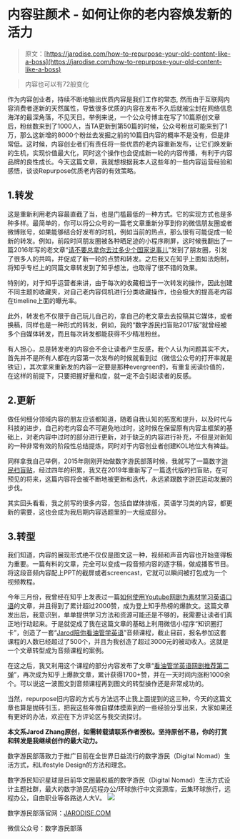 <!--yml
category: 未分类
date: 2022-06-26 00:00:00
-->

# 内容驻颜术 - 如何让你的老内容焕发新的活力

> 原文：[https://jarodise.com/how-to-repurpose-your-old-content-like-a-boss](https://jarodise.com/how-to-repurpose-your-old-content-like-a-boss)

> 内容也可以有72般变化

作为内容创业者，持续不断地输出优质内容是我们工作的常态, 然而由于互联网内容消费者逐新的天然属性，导致很多优质的内容在发布不久后就被尘封在网络信息海洋的最深角落，不见天日。举例来说，一个公众号博主在写了10篇原创文章后，粉丝数来到了1000人，当TA更新到第50篇的时候，公众号粉丝可能来到了1万，那么这新增的8000个粉丝去发掘之前的10篇旧内容的概率不是没有，但是非常低。这时候，内容创业者们有责任将一些优质的老内容重新发布，让它们焕发新的生机，实现价值最大化，同时这个操作也会促成新一轮的内容传播，有利于内容品牌的良性成长。今天这篇文章，我就想根据我本人这些年的一些内容运营经验和感悟，谈谈Repurpose优质老内容的有效策略。

## 1.转发

这是重新利用老内容最直截了当，也是门槛最低的一种方式。它的实现方式也是多种多样。最简单的，你可以将公众号的一篇老文章重新分享到你的微信朋友圈或者微博账号，如果能够结合好发布的时机，例如当前的热点，那么很有可能促成一轮新的转发。例如，前段时间朋友圈被各种晒足迹的小程序刷屏，这时候我翻出了一篇2016年写的老文章“[请不要总拿你去过多少个国家说事儿](http://mp.weixin.qq.com/s?__biz=MzIyMjAwNzAzNg==&mid=402477560&idx=1&sn=723e2a1ac5a288aaca59616a5a8c97f3&scene=21#wechat_redirect)”发到了朋友圈，引发了很多人的共鸣，并促成了新一轮的点赞和转发。之后我又在知乎上面如法炮制，将知乎专栏上的同篇文章转发到了知乎想法，也取得了很不错的效果。

特别的，对于知乎运营者来讲，由于每次的收藏相当于一次转发的操作，因此创建不同主题的收藏夹，对自己老内容伺机进行分类收藏操作，也会极大的提高老内容在timeline上面的曝光率。

此外，转发也不仅限于自己玩儿自己的，拿自己的老文章去去投稿其它媒体，或者换稿，同样也是一种形式的转发，例如，我的“数字游民扫盲贴2017版”就曾经被多个自媒体转发，而且每次转发都能获得不少精准粉丝。

有人担心，总是转发老的内容会不会让读者产生反感，我个人认为问题其实不大，首先并不是所有人都在内容第一次发布的时候就看到过（微信公众号的打开率就是铁证），其次拿来重新发的内容一定要是那种evergreen的，有重复阅读价值的，在这样的前提下，只要把握好量和度，就一定不会引起读者的反感。

## 2.更新

做任何细分领域内容的朋友应该都知道，随着自我认知的拓宽和提升，以及时代与科技的进步，自己的老内容会不可避免地过时，这时候在保留原有内容主框架的基础上，对老内容中过时的部分进行更新，对于缺乏的内容进行补充，不但是对新知的一种非常有效的阶段性总结提炼，同时对于内容创业者创建KOL地位大有裨益。

同样拿我自己举例，2015年刚刚开始做数字游民部落时候，我就写了一篇数字[游民扫盲贴](http://mp.weixin.qq.com/s?__biz=MzIyMjAwNzAzNg==&mid=401510315&idx=1&sn=5473dc9db2244b6bc7808793883a0e49&scene=21#wechat_redirect)，经过四年的积累，我又在2019年重新写了一篇迭代版的扫盲贴，在可预见的将来，这篇内容将会被不断地被更新和迭代，永远紧跟数字游民运动发展的步伐。

其实回头看看，我之前写的很多内容，包括自媒体排版，英语学习类的内容，都更新的需要，这也会成为我后期内容选题里的一大组成部分。

## 3.转型

我们知道，内容的展现形式绝不仅仅是图文这一种，视频和声音内容也开始变得极为重要。一篇有料的文章，完全可以变成一段音频内容的逐字稿，做成播客节目。将这段音频内容配上PPT的截屏或者screencast，它就可以瞬间被打包成为一个视频教程。

今年三月份，我曾经在知乎上发表过一篇[如何使用Youtube网剧为素材学习英语口语](http://mp.weixin.qq.com/s?__biz=MzIyMjAwNzAzNg==&mid=2650207595&idx=1&sn=232cdc68370a6b40d61f9cac3defaece&chksm=f0364ef8c741c7eeef9e1725bdfec024117c302a5939cdd2c71cff41c7b96f1f32a2627a8eac&scene=21#wechat_redirect)的文章，并且得到了累计超过2000赞，成为登上知乎热榜的爆款文。这篇文章发出后，我意识到，单单提供学习方法和资源可能还是不够的，我需要让读者们真正地行动起来。于是就促成了我在这篇文章的基础上利用微信小程序“知识圈打卡”，创造了一套“[Jarod陪你看油管学英语](http://mp.weixin.qq.com/s?__biz=MzIyMjAwNzAzNg==&mid=2650207607&idx=1&sn=5eeb1055e1adb7590e6c53bb92c29c7b&chksm=f0364ee4c741c7f2023e1e2da9d06cfcb1d7aaaf728b2563d0942fb060be4d336b63d4a541e4&scene=21#wechat_redirect)”音频课程，截止目前，报名参加这套课程的人数已经超过了500个，并且为我创造了超过3000元的被动收入。这就是一个文章转型成为音频课程的案例。

在这之后，我又利用这个课程的部分内容发布了文章“[看油管学英语网剧推荐第二弹](http://mp.weixin.qq.com/s?__biz=MzA4NDk0NjU4Nw==&mid=2247483820&idx=1&sn=5fa5bdc0927284c698427144da881649&chksm=9fde3a58a8a9b34e8a036b52e8f7cd28a29c19b1347c84b828f5188029dcd7857c653cf83e32&scene=21#wechat_redirect)”，再次成为知乎上爆款文章，累计获得1700+赞，并在一天时间内涨粉1000余个。可以说这一波图文到音频课程再到图文的转型操作还是非常成功的。

当然，repurpose旧内容的方式与方法远不止我上面提到的这三种，今天的这篇文章也算是抛砖引玉，把我这些年做自媒体摸索到的一些经验分享出来，大家如果还有更好的办法，欢迎在下方评论区与我交流探讨。

**本文系Jarod Zhang原创，如需转载请联系作者授权。坚持原创不易，你的打赏和转发是我继续创作的最大动力。**

数字游民部落致力于推广目前在全世界日益流行的数字游民（Digital Nomad）生活方式，和Lifestyle Design的方法和理念。

数字游民知识星球是目前华文圈最权威的数字游民（Digital Nomad）生活方式设计主题社群，最大的数字游民/远程办公/环球旅行中文资源库，云集环球旅行，远程办公，自由职业等各路达人大V。 ![](img/0ecd8351a8cfb806da3913160f5d44cc.png)

数字游民部落官网：[JARODISE.COM](http://JARODISE.COM)

微信公众号：数字游民部落